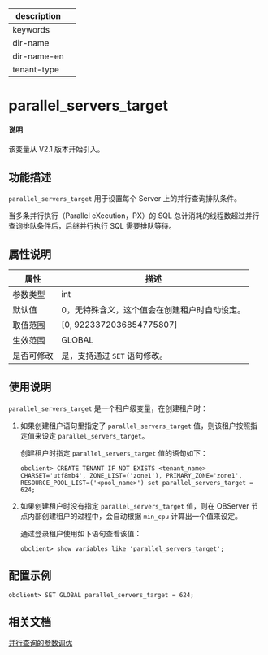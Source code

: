 |description||
|---|---|
|keywords||
|dir-name||
|dir-name-en||
|tenant-type||

# parallel_servers_target

<main id="notice" type='explain'>
  <h4>说明</h4>
  <p>该变量从 V2.1 版本开始引入。</p>
</main>

## 功能描述

`parallel_servers_target` 用于设置每个 Server 上的并行查询排队条件。

当多条并行执行（Parallel eXecution，PX）的 SQL 总计消耗的线程数超过并行查询排队条件后，后继并行执行 SQL 需要排队等待。

## 属性说明

| **属性** |           **描述**           |
|--------|----------------------------|
| 参数类型   | int                        |
| 默认值    | 0，无特殊含义，这个值会在创建租户时自动设定。  |
| 取值范围   | \[0, 9223372036854775807\] |
| 生效范围   | GLOBAL                     |
| 是否可修改  | 是，支持通过 `SET` 语句修改。|

## 使用说明

`parallel_servers_target` 是一个租户级变量，在创建租户时：

1. 如果创建租户语句里指定了 `parallel_servers_target` 值，则该租户按照指定值来设定 `parallel_servers_target`。

   创建租户时指定 `parallel_servers_target` 值的语句如下：

   ```shell
   obclient> CREATE TENANT IF NOT EXISTS <tenant_name> CHARSET='utf8mb4', ZONE_LIST=('zone1'), PRIMARY_ZONE='zone1', RESOURCE_POOL_LIST=('<pool_name>') set parallel_servers_target = 624;
   ```

2. 如果创建租户时没有指定 `parallel_servers_target` 值，则在 OBServer 节点内部创建租户的过程中，会自动根据 `min_cpu` 计算出一个值来设定。

   通过登录租户使用如下语句查看该值：

   ```shell
   obclient> show variables like 'parallel_servers_target';
   ```

## 配置示例

  ```shell
  obclient> SET GLOBAL parallel_servers_target = 624;
  ```

## 相关文档

[并行查询的参数调优](../../../300.performance-tuning-guide/500.sql-optimization/300.distributed-execution-plan/600.optimize-the-parameters-for-parallel-query.md)

